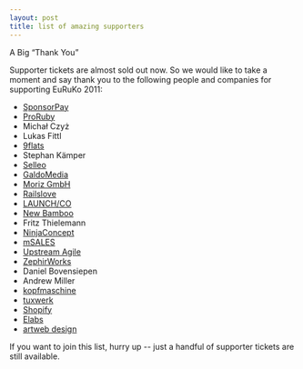 ```yaml
---
layout: post
title: list of amazing supporters
---
```


A Big “Thank You”

Supporter tickets are almost sold out now. So we would like to take a moment and say thank you to the following people and companies for supporting EuRuKo 2011:
 
* [SponsorPay](http://sponsorpay.com)
* [ProRuby](http://www.prorubyteam.com/)
* Michał Czyż 
* Lukas Fittl
* [9flats](http://www.9flats.com/)
* Stephan Kämper
* [Selleo](http://selleo.com)
* [GaldoMedia](http://galdomedia.pl)
* [Moriz GmbH](http://moriz.de/)
* [Railslove](http://railslove.com)
* [LAUNCH/CO](http://launchco.com)
* [New Bamboo](http://new-bamboo.co.uk)
* Fritz Thielemann
* [NinjaConcept](http://ninjaconcept.com)
* [mSALES](http://msales.com)
* [Upstream Agile](http://upstre.am)
* [ZephirWorks](http://zephirworks.com)
* Daniel Bovensiepen
* Andrew Miller
* [kopfmaschine](http://kopfmaschine.com)
* [tuxwerk](http://tuxwerk.de)
* [Shopify](http://shopify.com)
* [Elabs](http://elabs.se)
* [artweb design](http://artweb-design.de)

If you want to join this list, hurry up -- just a handful of supporter tickets are still available.